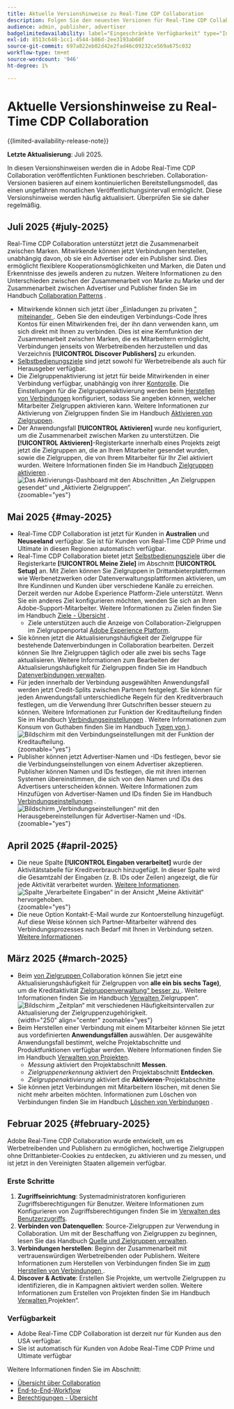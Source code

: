 ```yaml
---
title: Aktuelle Versionshinweise zu Real-Time CDP Collaboration
description: Folgen Sie den neuesten Versionen für Real-Time CDP Collaboration
audience: admin, publisher, advertiser
badgelimitedavailability: label="Eingeschränkte Verfügbarkeit" type="Informative" url="https://helpx.adobe.com/legal/product-descriptions/real-time-customer-data-platform-collaboration.html newtab=true"
exl-id: 8513c648-1cc1-4544-b86d-2ee3193ab60f
source-git-commit: 697a822eb02d42e2fad46c09232ce569a675c032
workflow-type: tm+mt
source-wordcount: '946'
ht-degree: 1%

---
```


# Aktuelle Versionshinweise zu Real-Time CDP Collaboration

{{limited-availability-release-note}}

**Letzte Aktualisierung**: Juli 2025.

In diesen Versionshinweisen werden die in Adobe Real-Time CDP Collaboration veröffentlichten Funktionen beschrieben. Collaboration-Versionen basieren auf einem kontinuierlichen Bereitstellungsmodell, das einen ungefähren monatlichen Veröffentlichungsintervall ermöglicht. Diese Versionshinweise werden häufig aktualisiert. Überprüfen Sie sie daher regelmäßig.

## Juli 2025 {#july-2025}

Real-Time CDP Collaboration unterstützt jetzt die Zusammenarbeit zwischen Marken. Mitwirkende können jetzt Verbindungen herstellen, unabhängig davon, ob sie ein Advertiser oder ein Publisher sind. Dies ermöglicht flexiblere Kooperationsmöglichkeiten und Marken, die Daten und Erkenntnisse des jeweils anderen zu nutzen. Weitere Informationen zu den Unterschieden zwischen der Zusammenarbeit von Marke zu Marke und der Zusammenarbeit zwischen Advertiser und Publisher finden Sie im Handbuch [Collaboration Patterns](../overview/collaboration-patterns.md) .

* Mitwirkende können sich jetzt über „Einladungen zu privaten [&quot; miteinander ](../connect/establishing-connections.md#private-connection-invites). Geben Sie den eindeutigen Verbindungs-Code Ihres Kontos für einen Mitwirkenden frei, der ihn dann verwenden kann, um sich direkt mit Ihnen zu verbinden. Dies ist eine Kernfunktion der Zusammenarbeit zwischen Marken, die es Mitarbeitern ermöglicht, Verbindungen jenseits von Werbetreibenden herzustellen und das Verzeichnis **[!UICONTROL Discover Publishers]** zu erkunden.
* [Selbstbedienungsziele](../setup/manage-destinations.md) sind jetzt sowohl für Werbetreibende als auch für Herausgeber verfügbar.
* Die Zielgruppenaktivierung ist jetzt für beide Mitwirkenden in einer Verbindung verfügbar, unabhängig von ihrer [Kontorolle](../overview/roles.md). Die Einstellungen für die Zielgruppenaktivierung werden beim [Herstellen von Verbindungen](../connect/establishing-connections.md#configure-connection-settings) konfiguriert, sodass Sie angeben können, welcher Mitarbeiter Zielgruppen aktivieren kann. Weitere Informationen zur Aktivierung von Zielgruppen finden Sie im Handbuch [Aktivieren von Zielgruppen](../collaborate/activate.md).
* Der Anwendungsfall **[!UICONTROL Aktivieren]** wurde neu konfiguriert, um die Zusammenarbeit zwischen Marken zu unterstützen. Die **[!UICONTROL Aktivieren]**-Registerkarte innerhalb eines Projekts zeigt jetzt die Zielgruppen an, die an Ihren Mitarbeiter gesendet wurden, sowie die Zielgruppen, die von Ihrem Mitarbeiter für Ihr Ziel aktiviert wurden. Weitere Informationen finden Sie im Handbuch [Zielgruppen aktivieren](../collaborate/activate.md) . <br> ![Das Aktivierungs-Dashboard mit den Abschnitten „An Zielgruppen gesendet“ und „Aktivierte Zielgruppen“.](/help/assets/release-notes/2025/activate-dashboard.png){zoomable="yes"}

## Mai 2025 {#may-2025}

* Real-Time CDP Collaboration ist jetzt für Kunden in **Australien** und **Neuseeland** verfügbar. Sie ist für Kunden von Real-Time CDP Prime und Ultimate in diesen Regionen automatisch verfügbar.
* Real-Time CDP Collaboration bietet jetzt [Selbstbedienungsziele](../setup/manage-destinations.md) über die Registerkarte **[!UICONTROL Meine Ziele]** im Abschnitt **[!UICONTROL Setup]** an. Mit Zielen können Sie Zielgruppen in Drittanbieterplattformen wie Werbenetzwerken oder Datenverwaltungsplattformen aktivieren, um Ihre Kundinnen und Kunden über verschiedene Kanäle zu erreichen. Derzeit werden nur Adobe Experience Platform-Ziele unterstützt. Wenn Sie ein anderes Ziel konfigurieren möchten, wenden Sie sich an Ihren Adobe-Support-Mitarbeiter. Weitere Informationen zu Zielen finden Sie im Handbuch [Ziele - Übersicht](../destinations/overview.md) .
   * Ziele unterstützen auch die Anzeige von Collaboration-Zielgruppen im Zielgruppenportal [Adobe Experience Platform](https://experienceleague.adobe.com/en/docs/experience-platform/segmentation/ui/audience-portal.md#manage-audiences).
* Sie können jetzt die Aktualisierungshäufigkeit der Zielgruppe für bestehende Datenverbindungen in Collaboration bearbeiten. Derzeit können Sie Ihre Zielgruppen täglich oder alle zwei bis sechs Tage aktualisieren. Weitere Informationen zum Bearbeiten der Aktualisierungshäufigkeit für Zielgruppen finden Sie im Handbuch [Datenverbindungen verwalten](../setup/manage-data-connection.md#scheduling).
* Für jeden innerhalb der Verbindung ausgewählten Anwendungsfall werden jetzt Credit-Splits zwischen Partnern festgelegt. Sie können für jeden Anwendungsfall unterschiedliche Regeln für den Kreditverbrauch festlegen, um die Verwendung Ihrer Gutschriften besser steuern zu können. Weitere Informationen zur Funktion der Kreditaufteilung finden Sie im Handbuch [Verbindungseinstellungen](../connect/establishing-connections.md#connection-settings) . Weitere Informationen zum Konsum von Guthaben finden Sie im Handbuch [Typen von ](../setup/my-activity.md#types-of-activities)). <br> ![Bildschirm mit den Verbindungseinstellungen mit der Funktion der Kreditaufteilung.](/help/assets/release-notes/2025/credit-split.png){zoomable="yes"}
* Publisher können jetzt Advertiser-Namen und -IDs festlegen, bevor sie die Verbindungseinstellungen von einem Advertiser akzeptieren. Publisher können Namen und IDs festlegen, die mit ihren internen Systemen übereinstimmen, die sich von den Namen und IDs des Advertisers unterscheiden können. Weitere Informationen zum Hinzufügen von Advertiser-Namen und IDs finden Sie im Handbuch [Verbindungseinstellungen](../connect/establishing-connections.md#connection-settings.md) . <br> ![Bildschirm „Verbindungseinstellungen“ mit den Herausgebereinstellungen für Advertiser-Namen und -IDs.](/help/assets/release-notes/2025/add-advertiser-names-modal.png){zoomable="yes"}

## April 2025 {#april-2025}

* Die neue Spalte **[!UICONTROL Eingaben verarbeitet]** wurde der Aktivitätstabelle für Kreditverbrauch hinzugefügt. In dieser Spalte wird die Gesamtzahl der Eingaben (z. B. IDs oder Zeilen) angezeigt, die für jede Aktivität verarbeitet wurden. [Weitere Informationen](/help/guide/setup/my-activity.md#inputs-processed). <br> ![Spalte „Verarbeitete Eingaben“ in der Ansicht „Meine Aktivität“ hervorgehoben.](/help/assets/release-notes/2025/inputs-processed-column.png){zoomable="yes"}
* Die neue Option Kontakt-E-Mail wurde zur Kontoerstellung hinzugefügt. Auf diese Weise können sich Partner-Mitarbeiter während des Verbindungsprozesses nach Bedarf mit Ihnen in Verbindung setzen. [Weitere Informationen](../setup/onboard-account.md).

## März 2025 {#march-2025}

* Beim [ von Zielgruppen ](/help/guide/setup/onboard-audiences.md) Collaboration können Sie jetzt eine Aktualisierungshäufigkeit für Zielgruppen von **alle ein bis sechs Tage)**, um die Kreditaktivität [Zielgruppenverwaltung“ besser zu ](/help/guide/setup/my-activity.md#types-of-activities). Weitere Informationen finden Sie im Handbuch [Verwalten ](https://experienceleague.adobe.com/en/docs/experience-platform/segmentation/ui/audience-portal.md#manage-audiences) Zielgruppen“. <br> ![Bildschirm „Zeitplan“ mit verschiedenen Häufigkeitsintervallen zur Aktualisierung der Zielgruppenzugehörigkeit.](/help/assets/setup/add-manage-audiences/audience-scheduling-frequency.png "Bildschirm „Zeitplan“ mit verschiedenen Häufigkeitsintervallen zur Aktualisierung der Zielgruppenzugehörigkeit."){width="250" align="center" zoomable="yes"}
* Beim Herstellen einer Verbindung mit einem Mitarbeiter können Sie jetzt aus vordefinierten **Anwendungsfällen** auswählen. Der ausgewählte Anwendungsfall bestimmt, welche Projektabschnitte und Produktfunktionen verfügbar werden. Weitere Informationen finden Sie im Handbuch [Verwalten von Projekten](/help/guide/collaborate/manage-projects.md#project-use-cases).
   * *Messung* aktiviert den Projektabschnitt **Messen**.
   * *Zielgruppenerkennung* aktiviert den Projektabschnitt **Entdecken**.
   * *Zielgruppenaktivierung* aktiviert die **Aktivieren**-Projektabschnitte <br>
* Sie können jetzt Verbindungen mit Mitarbeitern löschen, mit denen Sie nicht mehr arbeiten möchten. Informationen zum Löschen von Verbindungen finden Sie im Handbuch [Löschen von Verbindungen](/help/guide/connect/establishing-connections.md#delete-connections) .

## Februar 2025 {#february-2025}

Adobe Real-Time CDP Collaboration wurde entwickelt, um es Werbetreibenden und Publishern zu ermöglichen, hochwertige Zielgruppen ohne Drittanbieter-Cookies zu entdecken, zu aktivieren und zu messen, und ist jetzt in den Vereinigten Staaten allgemein verfügbar.

### Erste Schritte

1. **Zugriffseinrichtung**: Systemadministratoren konfigurieren Zugriffsberechtigungen für Benutzer. Weitere Informationen zum Konfigurieren von Zugriffsberechtigungen finden Sie im [Verwalten des Benutzerzugriffs](/help/guide/permissions/manage-user-access.md#RTCDP-collaboration-access).
2. **Verbinden von Datenquellen**: Source-Zielgruppen zur Verwendung in Collaboration. Um mit der Beschaffung von Zielgruppen zu beginnen, lesen Sie das Handbuch [Quelle und Zielgruppen verwalten](/help/guide/setup/onboard-audiences.md).
3. **Verbindungen herstellen**: Beginn der Zusammenarbeit mit vertrauenswürdigen Werbetreibenden oder Publishern. Weitere Informationen zum Herstellen von Verbindungen finden Sie im [ zum Herstellen von Verbindungen ](/help/guide/connect/establishing-connections.md).
4. **Discover &amp; Activate**: Erstellen Sie Projekte, um wertvolle Zielgruppen zu identifizieren, die in Kampagnen aktiviert werden sollen. Weitere Informationen zum Erstellen von Projekten finden Sie im Handbuch [Verwalten ](/help/guide/collaborate/manage-projects.md) Projekten“.

### Verfügbarkeit

* Adobe Real-Time CDP Collaboration ist derzeit nur für Kunden aus den USA verfügbar.
* Sie ist automatisch für Kunden von Adobe Real-Time CDP Prime und Ultimate verfügbar

Weitere Informationen finden Sie im Abschnitt:

* [Übersicht über Collaboration](/help/guide/home.md)
* [End-to-End-Workflow](/help/guide/overview/end-to-end-workflow.md)
* [Berechtigungen - Übersicht](/help/guide/permissions/overview.md)
